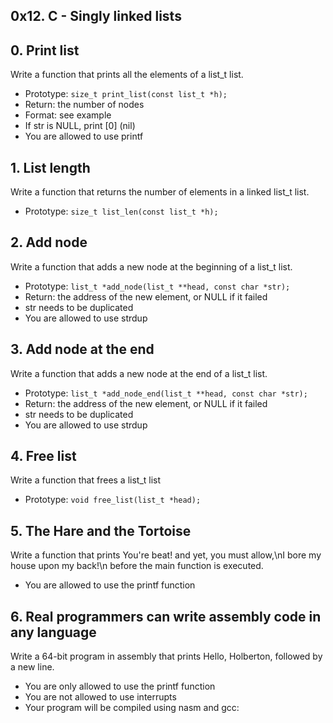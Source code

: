 ## **0x12. C - Singly linked lists** ##

## 0. Print list ##
Write a function that prints all the elements of a list_t list.
- Prototype: `size_t print_list(const list_t *h);`
- Return: the number of nodes
- Format: see example
- If str is NULL, print [0] (nil)
- You are allowed to use printf

## 1. List length ##
Write a function that returns the number of elements in a linked list_t list.
- Prototype: `size_t list_len(const list_t *h);`

## 2. Add node ##
Write a function that adds a new node at the beginning of a list_t list.
- Prototype: `list_t *add_node(list_t **head, const char *str);`
- Return: the address of the new element, or NULL if it failed
- str needs to be duplicated
- You are allowed to use strdup

## 3. Add node at the end ##
Write a function that adds a new node at the end of a list_t list.
- Prototype: `list_t *add_node_end(list_t **head, const char *str);`
- Return: the address of the new element, or NULL if it failed
- str needs to be duplicated
- You are allowed to use strdup

## 4. Free list ##
Write a function that frees a list_t list
- Prototype: `void free_list(list_t *head);`

## 5. The Hare and the Tortoise ##
Write a function that prints You're beat! and yet, you must allow,\nI bore my house upon my back!\n before the main function is executed.
- You are allowed to use the printf function

## 6. Real programmers can write assembly code in any language ##
Write a 64-bit program in assembly that prints Hello, Holberton, followed by a new line.
- You are only allowed to use the printf function
- You are not allowed to use interrupts
- Your program will be compiled using nasm and gcc:
